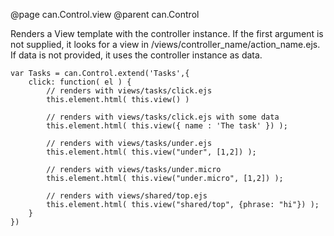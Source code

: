 @page can.Control.view 
@parent can.Control

Renders a View template with the controller instance. If the first argument
is not supplied, it looks for a view in /views/controller_name/action_name.ejs.
If data is not provided, it uses the controller instance as data.

	var Tasks = can.Control.extend('Tasks',{
		click: function( el ) {
			// renders with views/tasks/click.ejs
			this.element.html( this.view() )

			// renders with views/tasks/click.ejs with some data
			this.element.html( this.view({ name : 'The task' }) );

			// renders with views/tasks/under.ejs
			this.element.html( this.view("under", [1,2]) );

			// renders with views/tasks/under.micro 
			this.element.html( this.view("under.micro", [1,2]) );

			// renders with views/shared/top.ejs
			this.element.html( this.view("shared/top", {phrase: "hi"}) );
		}
	})